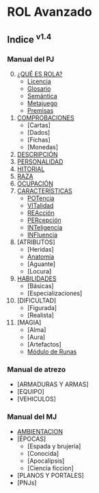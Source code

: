 # ROL Avanzado
## Indice <sup>v1.4</sup>

### Manual del PJ
0. [¿QUÉ ES ROLA?](https://github.com/demonio/arp/tree/master/es/pj/rola.md)
	* [Licencia](https://github.com/demonio/arp/tree/master/es/pj/rola/licencia.md)
	* [Glosario](https://github.com/demonio/arp/tree/master/es/pj/rola/glosario.md)
	* [Semántica](https://github.com/demonio/arp/tree/master/es/pj/rola/semantica.md)
	* [Metajuego](https://github.com/demonio/arp/tree/master/es/pj/rola/metajuego.md)
	* [Premisas](https://github.com/demonio/arp/tree/master/es/pj/rola/premisas.md)
1. [COMPROBACIONES](https://github.com/demonio/arp/tree/master/es/pj/comprobaciones.md)
	* [Cartas]
	* [Dados]
	* [Fichas]
	* [Monedas]
1. [DESCRIPCIÓN](https://github.com/demonio/arp/tree/master/es/pj/descripcion.md)
1. [PERSONALIDAD](https://github.com/demonio/arp/tree/master/es/pj/personalidad.md)
1. [HITORIAL](https://github.com/demonio/arp/tree/master/es/pj/historial.md)
1. [RAZA](https://github.com/demonio/arp/tree/master/es/pj/raza.md)
1. [OCUPACIÓN](https://github.com/demonio/arp/tree/master/es/pj/ocupacion.md)
1. [CARACTERÍSTICAS](https://github.com/demonio/arp/tree/master/es/pj/caracteristicas.md)
	* [POTencia](https://github.com/demonio/arp/tree/master/es/pj/caracteristicas/potencia.md)
	* [VITalidad](https://github.com/demonio/arp/tree/master/es/pj/caracteristicas/vitalidad.md)
	* [REAcción](https://github.com/demonio/arp/tree/master/es/pj/caracteristicas/reaccion.md)
	* [PERcepción](https://github.com/demonio/arp/tree/master/es/pj/caracteristicas/percepcion.md)
	* [INTeligencia](https://github.com/demonio/arp/tree/master/es/pj/caracteristicas/inteligencia.md)
	* [INFluencia](https://github.com/demonio/arp/tree/master/es/pj/caracteristicas/influencia.md)
1. [ATRIBUTOS]
	* [Heridas]
	* [Anatomía](https://github.com/demonio/arp/tree/master/es/pj/atributos/anatomia.md)
	* [Aguante]
	* [Locura]
1. [HABILIDADES](https://github.com/demonio/arp/tree/master/es/pj/habilidades.md)
	* [Básicas]
	* [Especializaciones]
1. [DIFICULTAD]
	* [Figurada]
	* [Realista]
1. [MAGIA]
	* [Alma]
	* [Aura]
	* [Artefactos]
	* [Módulo de Runas](https://github.com/demonio/arp/tree/master/es/pj/magia/runas.md)

### Manual de atrezo
* [ARMADURAS Y ARMAS]
* [EQUIPO]
* [VEHICULOS]

### Manual del MJ
* [AMBIENTACION](https://github.com/demonio/arp/tree/master/es/mj/ambientacion.md)
* [ÉPOCAS]
	* [Espada y brujería]
	* [Conocida]
	* [Apocalipsis]
	* [Ciencia ficcion]
* [PLANOS Y PORTALES]
* [PNJs]
